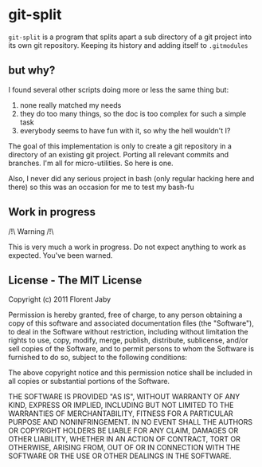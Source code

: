 # git-split

`git-split` is a program that splits apart a sub directory of a git project
into its own git repository. Keeping its history and adding itself to
`.gitmodules`

## but why?

I found several other scripts doing more or less the same thing but:
    
1. none really matched my needs
2. they do too many things, so the doc is too complex for such a simple task
3. everybody seems to have fun with it, so why the hell wouldn't I?

The goal of this implementation is only to create a git repository in
a directory of an existing git project. Porting all relevant commits and
branches. I'm all for micro-utilities. So here is one.

Also, I never did any serious project in bash (only regular hacking here and there)
so this was an occasion for me to test my bash-fu

## Work in progress

/!\ Warning /!\

This is very much a work in progress. Do not expect anything to work
as expected. You've been warned.

## License - The MIT License

Copyright (c) 2011 Florent Jaby

Permission is hereby granted, free of charge, to any person obtaining a copy of
this software and associated documentation files (the "Software"), to deal in
the Software without restriction, including without limitation the rights to use,
copy, modify, merge, publish, distribute, sublicense, and/or sell copies of the
Software, and to permit persons to whom the Software is furnished to do so,
subject to the following conditions:

The above copyright notice and this permission notice shall be included in all
copies or substantial portions of the Software.

THE SOFTWARE IS PROVIDED "AS IS", WITHOUT WARRANTY OF ANY KIND, EXPRESS OR
IMPLIED, INCLUDING BUT NOT LIMITED TO THE WARRANTIES OF MERCHANTABILITY,
FITNESS FOR A PARTICULAR PURPOSE AND NONINFRINGEMENT. IN NO EVENT SHALL THE
AUTHORS OR COPYRIGHT HOLDERS BE LIABLE FOR ANY CLAIM, DAMAGES OR OTHER LIABILITY,
WHETHER IN AN ACTION OF CONTRACT, TORT OR OTHERWISE, ARISING FROM, OUT OF OR
IN CONNECTION WITH THE SOFTWARE OR THE USE OR OTHER DEALINGS IN THE SOFTWARE.
